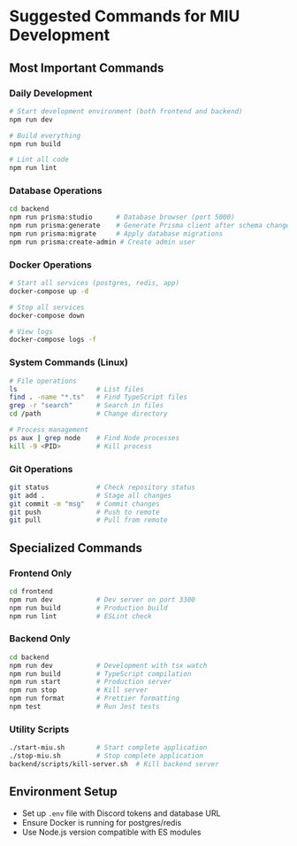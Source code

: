 # Suggested Commands for MIU Development

## Most Important Commands

### Daily Development
```bash
# Start development environment (both frontend and backend)
npm run dev

# Build everything
npm run build

# Lint all code
npm run lint
```

### Database Operations
```bash
cd backend
npm run prisma:studio      # Database browser (port 5000)
npm run prisma:generate    # Generate Prisma client after schema changes
npm run prisma:migrate     # Apply database migrations
npm run prisma:create-admin # Create admin user
```

### Docker Operations
```bash
# Start all services (postgres, redis, app)
docker-compose up -d

# Stop all services  
docker-compose down

# View logs
docker-compose logs -f
```

### System Commands (Linux)
```bash
# File operations
ls                    # List files
find . -name "*.ts"   # Find TypeScript files  
grep -r "search"      # Search in files
cd /path              # Change directory

# Process management
ps aux | grep node    # Find Node processes
kill -9 <PID>         # Kill process
```

### Git Operations
```bash
git status            # Check repository status
git add .             # Stage all changes
git commit -m "msg"   # Commit changes
git push              # Push to remote
git pull              # Pull from remote
```

## Specialized Commands

### Frontend Only
```bash
cd frontend
npm run dev           # Dev server on port 3300
npm run build         # Production build
npm run lint          # ESLint check
```

### Backend Only  
```bash
cd backend
npm run dev           # Development with tsx watch
npm run build         # TypeScript compilation
npm run start         # Production server
npm run stop          # Kill server
npm run format        # Prettier formatting
npm test              # Run Jest tests
```

### Utility Scripts
```bash
./start-miu.sh        # Start complete application
./stop-miu.sh         # Stop complete application
backend/scripts/kill-server.sh  # Kill backend server
```

## Environment Setup
- Set up `.env` file with Discord tokens and database URL
- Ensure Docker is running for postgres/redis
- Use Node.js version compatible with ES modules